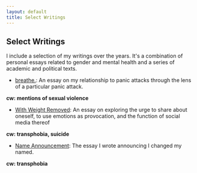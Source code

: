```yaml
---
layout: default
title: Select Writings
---
```


## Select Writings

I include a selection of my writings over the years. It's a combination of personal essays related to gender and mental health and a series of academic and political texts.

- [breathe.](https://cailynhansen.substack.com/p/breathe): An essay on my relationship to panic attacks through the lens of a particular panic attack.

__cw: mentions of sexual violence__

- [With Weight Removed](""): An essay on exploring the urge to share about oneself, to use emotions as provocation, and the function of social media thereof

__cw: transphobia, suicide__

- [Name Announcement](#content/writings/name-announcement): The essay I wrote announcing I changed my named.

__cw: transphobia__